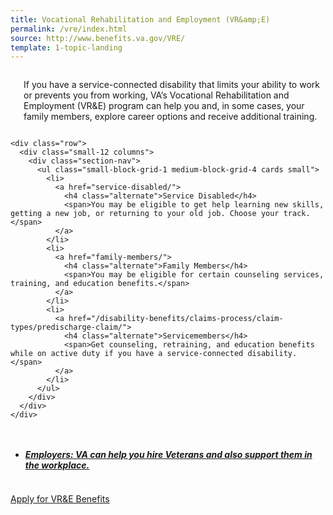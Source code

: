 ```yaml
---
title: Vocational Rehabilitation and Employment (VR&amp;E)
permalink: /vre/index.html
source: http://www.benefits.va.gov/VRE/
template: 1-topic-landing
---
```



<div class="main" role="main">
  <div class="section one">
    <div class="primary">
      <div class="row">
        <div class="small-12 columns usa-content" markdown="0">
          <h3> </h3>
          <p>If you have a service-connected disability that limits your ability to work or prevents you from working, VA’s Vocational Rehabilitation and Employment (VR&amp;E) program can help you and, in some cases, your family members, explore career options and receive additional training. </p>
        </div>
      </div>
    </div>

    <div class="row">
      <div class="small-12 columns">
        <div class="section-nav">
          <ul class="small-block-grid-1 medium-block-grid-4 cards small">
            <li>
              <a href="service-disabled/">
                <h4 class="alternate">Service Disabled</h4>
                <span>You may be eligible to get help learning new skills, getting a new job, or returning to your old job. Choose your track.</span>
              </a>
            </li>
            <li>
              <a href="family-members/">
                <h4 class="alternate">Family Members</h4>
                <span>You may be eligible for certain counseling services, training, and education benefits.</span>
              </a>
            </li>
            <li>
              <a href="/disability-benefits/claims-process/claim-types/predischarge-claim/">
                <h4 class="alternate">Servicemembers</h4>
                <span>Get counseling, retraining, and education benefits while on active duty if you have a service-connected disability.</span>
              </a>
            </li>
          </ul>
        </div>
      </div>
    </div>
</div>

<div class="navigation">
<div class="row">
<div class="small-12 columns">
    <ul class="small-block-grid-1 medium-block-grid-3 cards small">
    <li><a href="/employment/employers/"><h5>Employers: VA can help you hire Veterans and also support them in the workplace.</h5></a>
    </li>
    </ul>
    </div>
</div>
</div>

<div class="section do">
  <div class="row">
    <div class="small-12 columns">
      <div class="actions">
        <a href="/vre/apply-vre/" class="usa-button-primary va-button-primary usa-button-big">Apply for VR&amp;E Benefits</a>
      </div>
    </div>
  </div>
</div>
